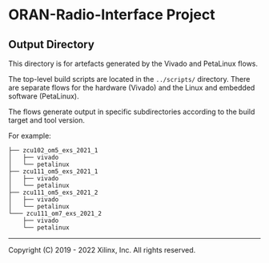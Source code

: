 # ORAN-Radio-Interface Project

## Output Directory

This directory is for artefacts generated by the Vivado and PetaLinux flows.

The top-level build scripts are located in the `../scripts/` directory. There are separate flows for the hardware (Vivado) and the Linux and embedded software (PetaLinux).

The flows generate output in specific subdirectories according to the build target and tool version.

For example:
~~~
├── zcu102_om5_exs_2021_1
│   ├── vivado
│   └── petalinux
├── zcu111_om5_exs_2021_1
│   ├── vivado
│   └── petalinux
├── zcu111_om5_exs_2021_2
│   ├── vivado
│   └── petalinux
└─── zcu111_om7_exs_2021_2
    ├── vivado
    └── petalinux
~~~

---

Copyright (C) 2019 - 2022 Xilinx, Inc. All rights reserved.
